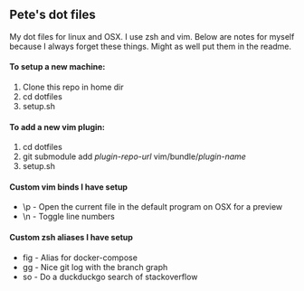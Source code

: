 ## Pete's dot files

My dot files for linux and OSX. I use zsh and vim. Below are notes for myself
because I always forget these things. Might as well put them in the readme.

#### To setup a new machine:
1. Clone this repo in home dir
2. cd dotfiles
3. setup.sh

#### To add a new vim plugin:
1. cd dotfiles
2. git submodule add *plugin-repo-url* vim/bundle/*plugin-name*
3. setup.sh

#### Custom vim binds I have setup
* \\p - Open the current file in the default program on OSX for a preview
* \\n - Toggle line numbers

#### Custom zsh aliases I have setup
* fig - Alias for docker-compose
* gg - Nice git log with the branch graph
* so - Do a duckduckgo search of stackoverflow
